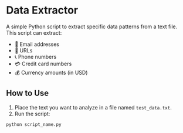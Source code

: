 # Data Extractor

A simple Python script to extract specific data patterns from a text file.  
This script can extract:

- 📧 Email addresses  
- 🔗 URLs  
- 📞 Phone numbers  
- 💳 Credit card numbers  
- 💰 Currency amounts (in USD)

## How to Use

1. Place the text you want to analyze in a file named `test_data.txt`.
2. Run the script:

```bash
python script_name.py
